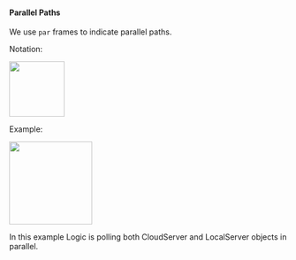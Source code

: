 <link rel="stylesheet" href="{{baseUrl}}/css/textbook.css">

<div class="website-content">

#### Parallel Paths

<div id="main">

We use `par` frames to indicate parallel paths.

Notation:

<img src="{{baseUrl}}/uml/sequenceDiagrams/parallelPaths/introduction/images/notation.png" height="100" />
<p/>

<tip-box>

Example:

<img src="{{baseUrl}}/uml/sequenceDiagrams/parallelPaths/introduction/images/logicServerData.png" height="150" />
<p/>

In this example Logic is polling both CloudServer and LocalServer objects in parallel.

</tip-box>

<!-- extras ------------------------------------------------------------------------------------ -->

<panel header=":paperclip: Extras" expandable type="seamless" expanded>

  <panel header=":mortar_board: Learning Outcomes" expandable type="seamless">
    <include src="exercises.md" />
  </panel>

  <panel header=":package: Resources" expandable type="seamless">
    <include src="resources.md" />
  </panel>

</panel>

</div>
</div>
